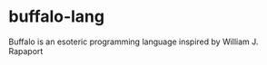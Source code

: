 buffalo-lang
============

Buffalo is an esoteric programming language inspired by William J. Rapaport
